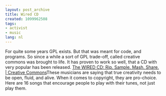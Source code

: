 ```yaml
---
layout: post_archive
title: Wired CD
created: 1099962508
tags:
- activist
- music
lang: nl
---
```

For quite some years GPL exists. But that was meant for code, and programs. So since a while a sort of GPL trade-off, called creative commons was brought to life. It has proven to work so well, that a CD with very popular has been released. [The WIRED CD: Rip. Sample. Mash. Share. | Creative Commons](http://creativecommons.org/wired/ "The WIRED CD: Rip. Sample. Mash. Share. | Creative Commons")These musicians are saying that true creativity needs to be open, fluid, and alive. When it comes to copyright, they are pro-choice. Here are 16 songs that encourage people to play with their tunes, not just play them.
